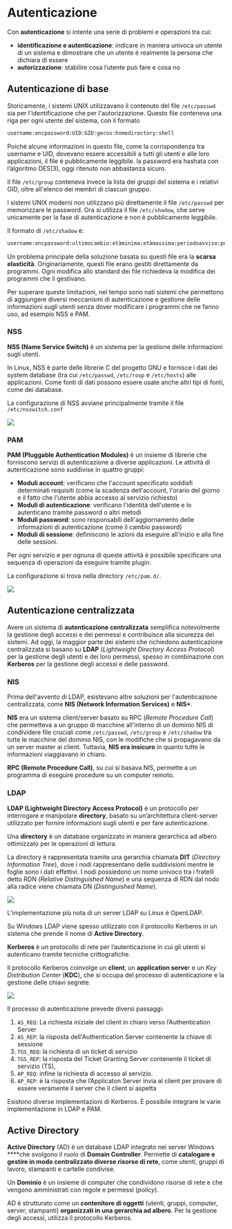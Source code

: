 ﻿# Autenticazione

Con **autenticazione** si intente una serie di problemi e operazioni tra cui:

- **identificazione e autenticazione**: indicare in maniera univoca un utente di un sistema e dimostrare che un utente è realmente la persona che dichiara di essere
- **autorizzazione**: stabilire cosa l’utente può fare e cosa no

## Autenticazione di base

Storicamente, i sistemi UNIX utilizzavano il contenuto del file `/etc/passwd` sia per l'identificazione che per l'autorizzazione. Questo file conteneva una riga per ogni utente del sistema, con il formato

```bash
username:encpassword:UID:GID:gecos:homedirectory:shell
```

Poiché alcune informazioni in questo file, come la corrispondenza tra username e UID, dovevano essere accessibili a tutti gli utenti e alle loro applicazioni, il file è pubblicamente leggibile. la password era hashata con l’algoritmo DES(3), oggi ritenuto non abbastanza sicuro.

Il file `/etc/group` conteneva invece la lista dei gruppi del sistema e i relativi GID, oltre all'elenco dei membri di ciascun gruppo.

I sistemi UNIX moderni non utilizzano più direttamente il file `/etc/passwd` per memorizzare le password. Ora si utilizza il file `/etc/shadow`, che serve unicamente per la fase di autenticazione e non è pubblicamente leggibile.

Il formato di `/etc/shadow` è:

```bash
username:encpassword:ultimocambio:etàminima:etàmassima:periodoavviso:periodoinattività:datascadenza:altro
```

Un problema principale della soluzione basata su questi file era la **scarsa elasticità**. Originariamente, questi file erano gestiti direttamente da programmi. Ogni modifica allo standard dei file richiedeva la modifica dei programmi che li gestivano.

Per superare queste limitazioni, nel tempo sono nati sistemi che permettono di aggiungere diversi meccanismi di autenticazione e gestione delle informazioni sugli utenti senza dover modificare i programmi che ne fanno uso, ad esempio NSS e PAM.

### NSS

**NSS (Name Service Switch)** è un sistema per la gestione delle informazioni sugli utenti.

In Linux, NSS è parte delle librerie C del progetto GNU e fornisce i dati dei system database (tra cui `/etc/passwd`, `/etc/roup` e `/etc/hosts`) alle applicazioni. Come fonti di dati possono essere usate anche altri tipi di fonti, come dei database.

La configurazione di NSS avviane principalmente tramite il file `/etc/nsswitch.conf`

![](https://i.ibb.co/TB42bGXS/image.png)

### PAM

**PAM (Pluggable Authentication Modules)** è un insieme di librerie che forniscono servizi di autenticazione a diverse applicazioni. Le attività di autenticazione sono suddivise in quattro gruppi:

- **Moduli account**: verificano che l'account specificato soddisfi determinati requisiti (come la scadenza dell'account, l'orario del giorno e il fatto che l'utente abbia accesso al servizio richiesto)
- **Moduli di autenticazione**: verificano l'identità dell'utente e lo autenticano tramite password o altri metodi
- **Moduli password**: sono responsabili dell'aggiornamento delle informazioni di autenticazione (come il cambio password)
- **Moduli di sessione**: definiscono le azioni da eseguire all'inizio e alla fine delle sessioni.

Per ogni servizio e per ognuna di queste attività è possibile specificare una sequenza di operazioni da eseguire tramite plugin.

La configurazione si trova nella directory `/etc/pam.d/`.

![](https://i.ibb.co/JRRtKNXB/image.png)

## Autenticazione centralizzata

Avere un sistema di **autenticazione centralizzata** semplifica notevolmente la gestione degli accessi e dei permessi e contribuisce alla sicurezza dei sistemi. Ad oggi, la maggior parte dei sistemi che richiedono autenticazione centralizzata si basano su **LDAP** (*Lightweight Directory Access Protocol*) per la gestione degli utenti e dei loro permessi, spesso in combinazione con **Kerberos** per la gestione degli accessi e delle password.

### NIS

Prima dell'avvento di LDAP, esistevano altre soluzioni per l'autenticazione centralizzata, come **NIS (Network Information Services)** e **NIS+**.

**NIS** era un sistema client/server basato su RPC (*Remote Procedure Call*) che permetteva a un gruppo di macchine all'interno di un dominio NIS di condividere file cruciali come `/etc/passwd`, `/etc/group` e `/etc/shadow` tra tutte le macchine del dominio NIS, con le modifiche che si propagavano da un server master ai client. Tuttavia, **NIS era insicuro** in quanto tutte le informazioni viaggiavano in chiaro.

**RPC (Remote Procedure Call)**, su cui si basava NIS, permette a un programma di eseguire procedure  su un computer remoto.

### LDAP

**LDAP (Lightweight Directory Access Protocol)** è un protocollo per interrogare e manipolare **directory**, basato su un’architettura client-server utilizzato per fornire informazioni sugli utenti e per fare autenticazione.

Una **directory** è un database organizzato in maniera gerarchica ad albero ottimizzato per le operazioni di lettura.

La directory è rappresentata tramite una gerarchia chiamata **DIT** (*Directory Information Tree*), dove i nodi rappresentano delle suddivisioni mentre le foglie sono i dati effettivi. I nodi possiedono un nome univoco tra i fratelli detto RDN (*Relative Distinguished Name*) e una sequenza di RDN dal nodo alla radice viene chiamata DN (*Distinguished Name*).

![](https://i.ibb.co/CKXm5GLs/image.png)

L’implementazione più nota di un server LDAP su Linux è OpenLDAP.

Su Windows LDAP viene spesso utilizzato con il protocollo Kerberos in un sistema che prende il nome di **Active Directory**.

**Kerberos** è un protocollo di rete per l’autenticazione in cui gli utenti si autenticano tramite tecniche crittografiche.

Il protocollo Kerberos coinvolge un **client**, un **application serve**r e un *Key Distribution Center* (**KDC**), che si occupa del processo di autenticazione e la gestione delle chiavi segrete.

![](https://i.ibb.co/5hvSmDrF/image.png)

Il processo di autenticazione prevede diversi passaggi:

1. `AS_REQ`: La richiesta iniziale del client in chiaro verso l’Authentication Server
2. `AS_REP`: la risposta dell'Authentication Server contenente la chiave di sessione
3. `TGS_REQ`: la richiesta di un ticket di servizio
4. `TGS_REP`: la risposta del Ticket Granting Server contenente il ticket di servizio (TS), 
5. `AP_REQ`: infine la richiesta di accesso al servizio.
6. `AP_REP`: è la risposta che l’Applicaton Server invia al client per provare di essere veramente il server che il client si aspetta

Esistono diverse implementazioni di Kerberos. È possibile integrare le varie implementazione in LDAP e PAM.

## Active Directory

**Active Directory** (AD) è un database LDAP integrato nei server Windows ****che svolgono il ruolo di **Domain Controller**. Permette di **catalogare e gestire in modo centralizzato diverse risorse di rete**, come utenti, gruppi di lavoro, stampanti e cartelle condivise.

Un **Dominio** è un insieme di computer che condividono risorse di rete e che vengono amministrati con regole e permessi (*policy*).

AD è strutturato come un **contenitore di oggetti** (utenti, gruppi, computer, server, stampanti) **organizzati in una gerarchia ad albero**. Per la gestione degli accessi, utilizza il protocollo Kerberos.
